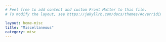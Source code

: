 ```yaml
---
# Feel free to add content and custom Front Matter to this file.
# To modify the layout, see https://jekyllrb.com/docs/themes/#overriding-theme-defaults

layout: home-misc
title: "Miscellaneous"
category: misc
---
```

